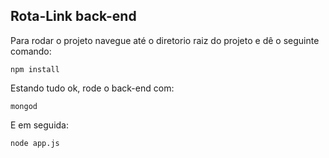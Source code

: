 ## Rota-Link back-end

Para rodar o projeto navegue até o diretorio raiz do projeto e dê o seguinte comando:

```
npm install
```
Estando tudo ok, rode o back-end com:

```
mongod
```

E em seguida:

```
node app.js
```


